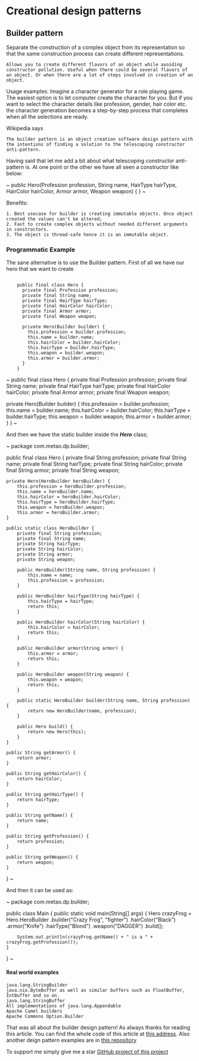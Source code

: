 # Creational design patterns
## Builder pattern

Separate the construction of a complex object from its representation so that the same construction process can create different representations.

``
Allows you to create different flavors of an object while avoiding constructor pollution. Useful when there could be several flavors of an object. Or when there are a lot of steps involved in creation of an object.
``
 
Usage examples: Imagine a character generator for a role playing game. The easiest option is to let computer create the character for you. But if you want to select the character details like profession, gender, hair color etc. the character generation becomes a step-by-step process that completes when all the selections are ready.

Wikipedia says

``
The builder pattern is an object creation software design pattern with the intentions of finding a solution to the telescoping constructor anti-pattern.
``

Having said that let me add a bit about what telescoping constructor anti-pattern is. At one point or the other we have all seen a constructor like below:

~
public Hero(Profession profession, String name, HairType hairType, HairColor hairColor, Armor armor, Weapon weapon) {
}
~

Benefits:

    1. Best usecase for builder is creating immutable objects. Once object created the values can't be altered;
    2. Fast to create complex objects without needed different arguments in constroctors.
    3. The object is thread-safe hence it is an immutable object. 

### Programmatic Example

The sane alternative is to use the Builder pattern. First of all we have our hero that we want to create

<pre><code class="java">
    public final class Hero {
      private final Profession profession;
      private final String name;
      private final HairType hairType;
      private final HairColor hairColor;
      private final Armor armor;
      private final Weapon weapon;
    
      private Hero(Builder builder) {
        this.profession = builder.profession;
        this.name = builder.name;
        this.hairColor = builder.hairColor;
        this.hairType = builder.hairType;
        this.weapon = builder.weapon;
        this.armor = builder.armor;
      }
    }
</code></pre>


~
public final class Hero {
  private final Profession profession;
  private final String name;
  private final HairType hairType;
  private final HairColor hairColor;
  private final Armor armor;
  private final Weapon weapon;

  private Hero(Builder builder) {
    this.profession = builder.profession;
    this.name = builder.name;
    this.hairColor = builder.hairColor;
    this.hairType = builder.hairType;
    this.weapon = builder.weapon;
    this.armor = builder.armor;
  }
}
~

And then we have the static builder inside the ***Hero*** class; 

~
package com.metao.dp.builder;

public final class Hero {
    private final String profession;
    private final String name;
    private final String hairType;
    private final String hairColor;
    private final String armor;
    private final String weapon;

    private Hero(HeroBuilder heroBuilder) {
        this.profession = heroBuilder.profession;
        this.name = heroBuilder.name;
        this.hairColor = heroBuilder.hairColor;
        this.hairType = heroBuilder.hairType;
        this.weapon = heroBuilder.weapon;
        this.armor = heroBuilder.armor;
    }

    public static class HeroBuilder {
        private final String profession;
        private final String name;
        private String hairType;
        private String hairColor;
        private String armor;
        private String weapon;

        public HeroBuilder(String name, String profession) {
            this.name = name;
            this.profession = profession;
        }

        public HeroBuilder hairType(String hairType) {
            this.hairType = hairType;
            return this;
        }

        public HeroBuilder hairColor(String hairColor) {
            this.hairColor = hairColor;
            return this;
        }

        public HeroBuilder armor(String armor) {
            this.armor = armor;
            return this;
        }

        public HeroBuilder weapon(String weapon) {
            this.weapon = weapon;
            return this;
        }

        public static HeroBuilder builder(String name, String profession) {
            return new HeroBuilder(name, profession);
        }

        public Hero build() {
            return new Hero(this);
        }
    }

    public String getArmor() {
        return armor;
    }

    public String getHairColor() {
        return hairColor;
    }

    public String getHairType() {
        return hairType;
    }

    public String getName() {
        return name;
    }

    public String getProfession() {
        return profession;
    }

    public String getWeapon() {
        return weapon;
    }
}
~

And then it can be used as:

~
package com.metao.dp.builder;

public class Main {
    public static void main(String[] args) {
        Hero crazyFrog = Hero.HeroBuilder
                .builder("Crazy Frog", "fighter")
                .hairColor("Black")
                .armor("Knife")
                .hairType("Blond")
                .weapon("DAGGER")
                .build();

        System.out.println(crazyFrog.getName() + " is a " + crazyFrog.getProfession());
    }
}
~

#### Real world examples
```
java.lang.StringBuilder
java.nio.ByteBuffer as well as similar buffers such as FloatBuffer, IntBuffer and so on.
java.lang.StringBuffer
All implementations of java.lang.Appendable
Apache Camel builders
Apache Commons Option.Builder
```

That was all about the builder design pattern! As always thanks for reading this article.
You can find the whole code of this article at [this address](https://github.com/metao1/design-patterns/tree/master/src/main/java/com/metao/dp/builder).
Also another deign pattern examples are in [this repository](https://github.com/metao1)

To support me simply give me a star [GitHub project of this project](https://github.com/metao1/design-patterns)


